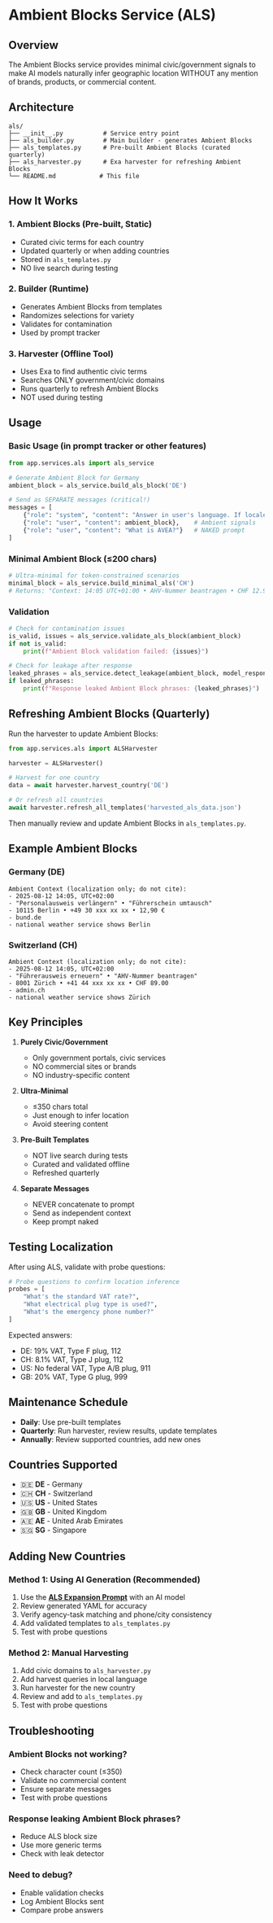 # Ambient Blocks Service (ALS)

## Overview

The Ambient Blocks service provides minimal civic/government signals to make AI models naturally infer geographic location WITHOUT any mention of brands, products, or commercial content.

## Architecture

```
als/
├── __init__.py           # Service entry point
├── als_builder.py        # Main builder - generates Ambient Blocks
├── als_templates.py      # Pre-built Ambient Blocks (curated quarterly)
├── als_harvester.py      # Exa harvester for refreshing Ambient Blocks
└── README.md            # This file
```

## How It Works

### 1. Ambient Blocks (Pre-built, Static)
- Curated civic terms for each country
- Updated quarterly or when adding countries
- Stored in `als_templates.py`
- NO live search during testing

### 2. Builder (Runtime)
- Generates Ambient Blocks from templates
- Randomizes selections for variety
- Validates for contamination
- Used by prompt tracker

### 3. Harvester (Offline Tool)
- Uses Exa to find authentic civic terms
- Searches ONLY government/civic domains
- Runs quarterly to refresh Ambient Blocks
- NOT used during testing

## Usage

### Basic Usage (in prompt tracker or other features)

```python
from app.services.als import als_service

# Generate Ambient Block for Germany
ambient_block = als_service.build_als_block('DE')

# Send as SEPARATE messages (critical!)
messages = [
    {"role": "system", "content": "Answer in user's language. If locale ambiguous, use Ambient Context. Do not cite it."},
    {"role": "user", "content": ambient_block},    # Ambient signals
    {"role": "user", "content": "What is AVEA?"}   # NAKED prompt
]
```

### Minimal Ambient Block (≤200 chars)

```python
# Ultra-minimal for token-constrained scenarios
minimal_block = als_service.build_minimal_als('CH')
# Returns: "Context: 14:05 UTC+01:00 • AHV-Nummer beantragen • CHF 12.90"
```

### Validation

```python
# Check for contamination issues
is_valid, issues = als_service.validate_als_block(ambient_block)
if not is_valid:
    print(f"Ambient Block validation failed: {issues}")

# Check for leakage after response
leaked_phrases = als_service.detect_leakage(ambient_block, model_response)
if leaked_phrases:
    print(f"Response leaked Ambient Block phrases: {leaked_phrases}")
```

## Refreshing Ambient Blocks (Quarterly)

Run the harvester to update Ambient Blocks:

```python
from app.services.als import ALSHarvester

harvester = ALSHarvester()

# Harvest for one country
data = await harvester.harvest_country('DE')

# Or refresh all countries
await harvester.refresh_all_templates('harvested_als_data.json')
```

Then manually review and update Ambient Blocks in `als_templates.py`.

## Example Ambient Blocks

### Germany (DE)
```
Ambient Context (localization only; do not cite):
- 2025-08-12 14:05, UTC+02:00
- "Personalausweis verlängern" • "Führerschein umtausch"
- 10115 Berlin • +49 30 xxx xx xx • 12,90 €
- bund.de
- national weather service shows Berlin
```

### Switzerland (CH)
```
Ambient Context (localization only; do not cite):
- 2025-08-12 14:05, UTC+02:00
- "Führerausweis erneuern" • "AHV-Nummer beantragen"
- 8001 Zürich • +41 44 xxx xx xx • CHF 89.00
- admin.ch
- national weather service shows Zürich
```

## Key Principles

1. **Purely Civic/Government**
   - Only government portals, civic services
   - NO commercial sites or brands
   - NO industry-specific content

2. **Ultra-Minimal**
   - ≤350 chars total
   - Just enough to infer location
   - Avoid steering content

3. **Pre-Built Templates**
   - NOT live search during tests
   - Curated and validated offline
   - Refreshed quarterly

4. **Separate Messages**
   - NEVER concatenate to prompt
   - Send as independent context
   - Keep prompt naked

## Testing Localization

After using ALS, validate with probe questions:

```python
# Probe questions to confirm location inference
probes = [
    "What's the standard VAT rate?",
    "What electrical plug type is used?",
    "What's the emergency phone number?"
]
```

Expected answers:
- DE: 19% VAT, Type F plug, 112
- CH: 8.1% VAT, Type J plug, 112
- US: No federal VAT, Type A/B plug, 911
- GB: 20% VAT, Type G plug, 999

## Maintenance Schedule

- **Daily**: Use pre-built templates
- **Quarterly**: Run harvester, review results, update templates
- **Annually**: Review supported countries, add new ones

## Countries Supported

- 🇩🇪 **DE** - Germany
- 🇨🇭 **CH** - Switzerland  
- 🇺🇸 **US** - United States
- 🇬🇧 **GB** - United Kingdom
- 🇦🇪 **AE** - United Arab Emirates
- 🇸🇬 **SG** - Singapore

## Adding New Countries

### Method 1: Using AI Generation (Recommended)
1. Use the **[ALS Expansion Prompt](../../../../ALS_EXPANSION_PROMPT.md)** with an AI model
2. Review generated YAML for accuracy
3. Verify agency-task matching and phone/city consistency
4. Add validated templates to `als_templates.py`
5. Test with probe questions

### Method 2: Manual Harvesting
1. Add civic domains to `als_harvester.py`
2. Add harvest queries in local language
3. Run harvester for the new country
4. Review and add to `als_templates.py`
5. Test with probe questions

## Troubleshooting

### Ambient Blocks not working?
- Check character count (≤350)
- Validate no commercial content
- Ensure separate messages
- Test with probe questions

### Response leaking Ambient Block phrases?
- Reduce ALS block size
- Use more generic terms
- Check with leak detector

### Need to debug?
- Enable validation checks
- Log Ambient Blocks sent
- Compare probe answers